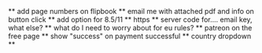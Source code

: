 \*\* add page numbers on flipbook
\*\* email me with attached pdf and info on button click
\*\* add option for 8.5/11
\*\* https
\*\* server code for.... email key, what else?
\*\* what do I need to worry about for eu rules?
\*\* patreon on the free page
\*\* show "success" on payment successful
\*\* country dropdown
\*\* 
